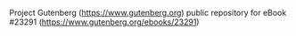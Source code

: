 Project Gutenberg (https://www.gutenberg.org) public repository for eBook #23291 (https://www.gutenberg.org/ebooks/23291)
